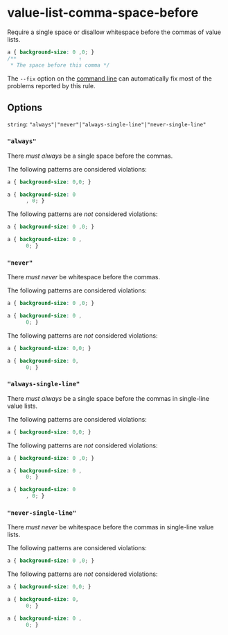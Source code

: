 # value-list-comma-space-before

Require a single space or disallow whitespace before the commas of value lists.

```css
a { background-size: 0 ,0; }
/**                    ↑
 * The space before this comma */
```

The `--fix` option on the [command line](../../../docs/user-guide/usage/cli.md#autofixing-errors) can automatically fix most of the problems reported by this rule.

## Options

`string`: `"always"|"never"|"always-single-line"|"never-single-line"`

### `"always"`

There *must always* be a single space before the commas.

The following patterns are considered violations:

```css
a { background-size: 0,0; }
```

```css
a { background-size: 0
      , 0; }
```

The following patterns are *not* considered violations:

```css
a { background-size: 0 ,0; }
```

```css
a { background-size: 0 ,
      0; }
```

### `"never"`

There *must never* be whitespace before the commas.

The following patterns are considered violations:

```css
a { background-size: 0 ,0; }
```

```css
a { background-size: 0 ,
      0; }
```

The following patterns are *not* considered violations:

```css
a { background-size: 0,0; }
```

```css
a { background-size: 0,
      0; }
```

### `"always-single-line"`

There *must always* be a single space before the commas in single-line value lists.

The following patterns are considered violations:

```css
a { background-size: 0,0; }
```

The following patterns are *not* considered violations:

```css
a { background-size: 0 ,0; }
```

```css
a { background-size: 0 ,
      0; }
```

```css
a { background-size: 0
      , 0; }
```

### `"never-single-line"`

There *must never* be whitespace before the commas in single-line value lists.

The following patterns are considered violations:

```css
a { background-size: 0 ,0; }
```

The following patterns are *not* considered violations:

```css
a { background-size: 0,0; }
```

```css
a { background-size: 0,
      0; }
```

```css
a { background-size: 0 ,
      0; }
```
